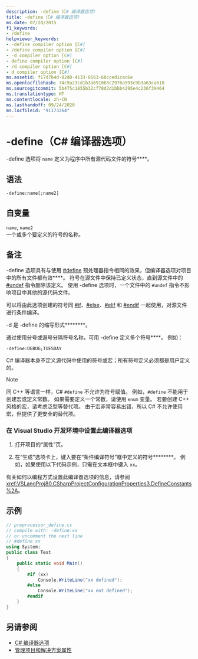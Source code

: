 ```yaml
---
description: -define（C# 编译器选项）
title: -define（C# 编译器选项）
ms.date: 07/20/2015
f1_keywords:
- /define
helpviewer_keywords:
- -define compiler option [C#]
- /define compiler option [C#]
- -d compiler option [C#]
- define compiler option [C#]
- /d compiler option [C#]
- d compiler option [C#]
ms.assetid: f17d7b4d-82d0-4133-8563-68cced1cac6e
ms.openlocfilehash: 74c9a23cd1b3a691063c2976a593c9b3a63ca618
ms.sourcegitcommit: 5b475c1855b32cf78d2d1bbb4295e4c236f39464
ms.translationtype: HT
ms.contentlocale: zh-CN
ms.lasthandoff: 09/24/2020
ms.locfileid: "91173264"
---
```

# <a name="-define-c-compiler-options"></a>-define（C# 编译器选项）

-define 选项将 `name` 定义为程序中所有源代码文件的符号****。  
  
## <a name="syntax"></a>语法  
  
```console  
-define:name[;name2]  
```  
  
## <a name="arguments"></a>自变量  

 `name`, `name2`  
 一个或多个要定义的符号的名称。  
  
## <a name="remarks"></a>备注  

 -define 选项具有与使用 [#define](../preprocessor-directives/preprocessor-define.md) 预处理器指令相同的效果，但编译器选项对项目中的所有文件都有效****。 符号在源文件中保持已定义状态，直到源文件中的 [#undef](../preprocessor-directives/preprocessor-undef.md) 指令删除该定义。 使用 -define 选项时，一个文件中的 `#undef` 指令不影响项目中其他的源代码文件。  
  
 可以将由此选项创建的符号同 [#if](../preprocessor-directives/preprocessor-if.md)、[#else](../preprocessor-directives/preprocessor-else.md)、[#elif](../preprocessor-directives/preprocessor-elif.md) 和 [#endif](../preprocessor-directives/preprocessor-endif.md) 一起使用，对源文件进行条件编译。  
  
 -d 是 -define 的缩写形式********。  
  
 通过使用分号或逗号分隔符号名称，可用 -define 定义多个符号****。 例如：  
  
```console  
-define:DEBUG;TUESDAY  
```  
  
 C# 编译器本身不定义源代码中使用的符号或宏；所有符号定义必须都是用户定义的。  
  
> [!NOTE]
> 同 C++ 等语言一样，C# `#define` 不允许为符号赋值。 例如，`#define` 不能用于创建宏或定义常数。 如果需要定义一个常数，请使用 `enum` 变量。 若要创建 C++ 风格的宏，请考虑泛型等替代项。 由于宏非常容易出错，所以 C# 不允许使用宏，但提供了更安全的替代项。  
  
### <a name="to-set-this-compiler-option-in-the-visual-studio-development-environment"></a>在 Visual Studio 开发环境中设置此编译器选项  
  
1. 打开项目的“属性”页。  
  
2. 在“生成”选项卡上，键入要在“条件编译符号”框中定义的符号********。 例如，如果使用以下代码示例，只需在文本框中键入 `xx`。  
  
 有关如何以编程方式设置此编译器选项的信息，请参阅 <xref:VSLangProj80.CSharpProjectConfigurationProperties3.DefineConstants%2A>。  
  
## <a name="example"></a>示例  
  
```csharp  
// preprocessor_define.cs  
// compile with: -define:xx  
// or uncomment the next line  
// #define xx  
using System;  
public class Test
{  
    public static void Main()
    {  
        #if (xx)
            Console.WriteLine("xx defined");  
        #else  
            Console.WriteLine("xx not defined");  
        #endif  
    }  
}  
```  
  
## <a name="see-also"></a>另请参阅

- [C# 编译器选项](./index.md)
- [管理项目和解决方案属性](/visualstudio/ide/managing-project-and-solution-properties)
